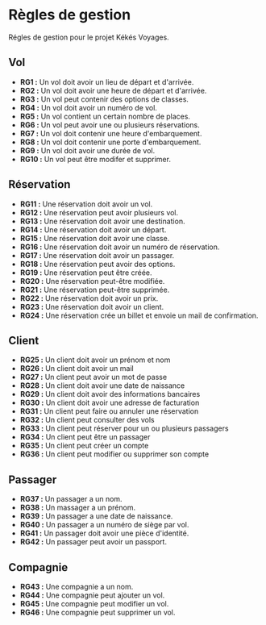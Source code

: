 # Règles de gestion

Régles de gestion pour le projet Kékés Voyages.

## Vol

- **RG1 :** Un vol doit avoir un lieu de départ et d'arrivée.
- **RG2 :** Un vol doit avoir une heure de départ et d'arrivée.
- **RG3 :** Un vol peut contenir des options de classes.
- **RG4 :** Un vol doit avoir un numéro de vol.
- **RG5 :** Un vol contient un certain nombre de places.
- **RG6 :** Un vol peut avoir une ou plusieurs réservations.
- **RG7 :** Un vol doit contenir une heure d'embarquement.
- **RG8 :** Un vol doit contenir une porte d'embarquement.
- **RG9 :** Un vol doit avoir une durée de vol.
- **RG10 :** Un vol peut être modifer et supprimer.

## Réservation

- **RG11 :** Une réservation doit avoir un vol.
- **RG12 :** Une réservation peut avoir plusieurs vol.
- **RG13 :** Une réservation doit avoir une destination.
- **RG14 :** Une réservation doit avoir un départ.
- **RG15 :** Une réservation doit avoir une classe.
- **RG16 :** Une réservation doit avoir un numéro de réservation.
- **RG17 :** Une réservation doit avoir un passager.
- **RG18 :** Une réservation peut avoir des options.
- **RG19 :** Une réservation peut être créée.
- **RG20 :** Une réservation peut-être modifiée.
- **RG21 :** Une réservation peut-être supprimée.
- **RG22 :** Une réservation doit avoir un prix.
- **RG23 :** Une réservation doit avoir un client.
- **RG24 :** Une réservation crée un billet et envoie un mail de confirmation.

## Client

- **RG25 :** Un client doit avoir un prénom et nom
- **RG26 :** Un client doit avoir un mail
- **RG27 :** Un client peut avoir un mot de passe
- **RG28 :** Un client doit avoir une date de naissance
- **RG29 :** Un client doit avoir des informations bancaires
- **RG30 :** Un client doit avoir une adresse de facturation
- **RG31 :** Un client peut faire ou annuler une réservation
- **RG32 :** Un client peut consulter des vols
- **RG33 :** Un client peut réserver pour un ou plusieurs passagers
- **RG34 :** Un client peut être un passager
- **RG35 :** Un client peut créer un compte
- **RG36 :** Un client peut modifier ou supprimer son compte

## Passager

- **RG37 :** Un passager a un nom.
- **RG38 :** Un massager a un prénom.
- **RG39 :** Un passager a une date de naissance.
- **RG40 :** Un passager a un numéro de siège par vol.
- **RG41 :** Un passager doit avoir une pièce d'identité.
- **RG42 :** Un passager peut avoir un passport.

## Compagnie

- **RG43 :** Une compagnie a un nom.
- **RG44 :** Une compagnie peut ajouter un vol.
- **RG45 :** Une compagnie peut modifier un vol.
- **RG46 :** Une compagnie peut supprimer un vol.